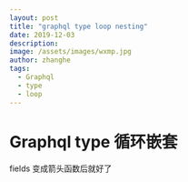 ```yaml
---
layout: post
title: "graphql type loop nesting"
date: 2019-12-03
description:
image: /assets/images/wxmp.jpg
author: zhanghe
tags:
  - Graphql
  - type
  - loop
---
```


# Graphql type 循环嵌套

fields 变成箭头函数后就好了
